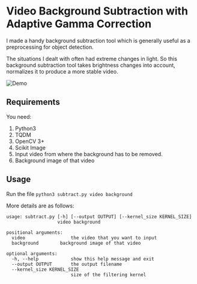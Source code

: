 # Video Background Subtraction with Adaptive Gamma Correction

I made a handy background subtraction tool which is generally useful as a preprocessing for object detection.

The situations I dealt with often had extreme changes in light. So this background subtraction tool takes brightness changes into account, normalizes it to produce a more stable video.

![Demo](https://github.com/pranav-ust/transfer/blob/master/animation.gif)

## Requirements

You need:

1. Python3
2. TQDM
3. OpenCV 3+
4. Scikit Image
5. Input video from where the background has to be removed.
6. Background image of that video

## Usage

Run the file `python3 subtract.py video background`

More details are as follows:

```
usage: subtract.py [-h] [--output OUTPUT] [--kernel_size KERNEL_SIZE]
                   video background

positional arguments:
  video                 the video that you want to input
  background		background image of that video

optional arguments:
  -h, --help            show this help message and exit
  --output OUTPUT       the output filename
  --kernel_size KERNEL_SIZE
                        size of the filtering kernel
```

